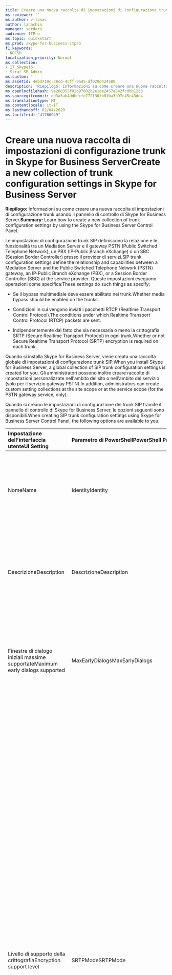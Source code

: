 ```yaml
---
title: Creare una nuova raccolta di impostazioni di configurazione trunk in Skype for Business Server
ms.reviewer: ''
ms.author: v-lanac
author: lanachin
manager: serdars
audience: ITPro
ms.topic: quickstart
ms.prod: skype-for-business-itpro
f1.keywords:
- NOCSH
localization_priority: Normal
ms.collection:
- IT_Skype16
- Strat_SB_Admin
ms.custom: ''
ms.assetid: 4ebd710c-38cd-4cff-9a45-df029d424580
description: 'Riepilogo: informazioni su come creare una nuova raccolta di impostazioni di configurazione trunk usando il pannello di controllo di Skype for Business Server.'
ms.openlocfilehash: 9e208355f02d97802b2e1de2457e542fc0bb12c3
ms.sourcegitcommit: dd3a3ab4ddbdcfe772f30fb01ba3b97c45c43dd4
ms.translationtype: MT
ms.contentlocale: it-IT
ms.lasthandoff: 02/04/2020
ms.locfileid: "41766949"
---
```

# <a name="create-a-new-collection-of-trunk-configuration-settings-in-skype-for-business-server"></a><span data-ttu-id="850e6-103">Creare una nuova raccolta di impostazioni di configurazione trunk in Skype for Business Server</span><span class="sxs-lookup"><span data-stu-id="850e6-103">Create a new collection of trunk configuration settings in Skype for Business Server</span></span> 

<span data-ttu-id="850e6-104">**Riepilogo:** Informazioni su come creare una nuova raccolta di impostazioni di configurazione trunk usando il pannello di controllo di Skype for Business Server.</span><span class="sxs-lookup"><span data-stu-id="850e6-104">**Summary:** Learn how to create a new collection of trunk configuration settings by using the Skype for Business Server Control Panel.</span></span>
  
<span data-ttu-id="850e6-105">Le impostazioni di configurazione trunk SIP definiscono la relazione e le funzionalità tra un Mediation Server e il gateway PSTN (Public Switched Telephone Network), un PBX (IP-Public Branch eXchange) o un SBC (Session Border Controller) presso il provider di servizi.</span><span class="sxs-lookup"><span data-stu-id="850e6-105">SIP trunk configuration settings define the relationship and capabilities between a Mediation Server and the Public Switched Telephone Network (PSTN) gateway, an IP-Public Branch eXchange (PBX), or a Session Border Controller (SBC) at the service provider.</span></span> <span data-ttu-id="850e6-106">Queste impostazioni eseguono operazioni come specifica:</span><span class="sxs-lookup"><span data-stu-id="850e6-106">These settings do such things as specify:</span></span>
  
- <span data-ttu-id="850e6-107">Se il bypass multimediale deve essere abilitato nei trunk.</span><span class="sxs-lookup"><span data-stu-id="850e6-107">Whether media bypass should be enabled on the trunks.</span></span>
    
- <span data-ttu-id="850e6-108">Condizioni in cui vengono inviati i pacchetti RTCP (Realtime Transport Control Protocol).</span><span class="sxs-lookup"><span data-stu-id="850e6-108">The conditions under which Realtime Transport Control Protocol (RTCP) packets are sent.</span></span>
    
- <span data-ttu-id="850e6-109">Indipendentemente dal fatto che sia necessaria o meno la crittografia SRTP (Secure Realtime Transport Protocol) in ogni trunk.</span><span class="sxs-lookup"><span data-stu-id="850e6-109">Whether or not Secure Realtime Transport Protocol (SRTP) encryption is required on each trunk.</span></span>
    
<span data-ttu-id="850e6-110">Quando si installa Skype for Business Server, viene creata una raccolta globale di impostazioni di configurazione trunk SIP.</span><span class="sxs-lookup"><span data-stu-id="850e6-110">When you install Skype for Business Server, a global collection of SIP trunk configuration settings is created for you.</span></span> <span data-ttu-id="850e6-111">Gli amministratori possono inoltre creare raccolte di impostazioni personalizzate nell'ambito del sito o nell'ambito del servizio (solo per il servizio gateway PSTN).</span><span class="sxs-lookup"><span data-stu-id="850e6-111">In addition, administrators can create custom setting collections at the site scope or at the service scope (for the PSTN gateway service, only).</span></span>
  
<span data-ttu-id="850e6-112">Quando si creano le impostazioni di configurazione del trunk SIP tramite il pannello di controllo di Skype for Business Server, le opzioni seguenti sono disponibili.</span><span class="sxs-lookup"><span data-stu-id="850e6-112">When creating SIP trunk configuration settings using Skype for Business Server Control Panel, the following options are available to you.</span></span>
  
|<span data-ttu-id="850e6-113">**Impostazione dell'interfaccia utente**</span><span class="sxs-lookup"><span data-stu-id="850e6-113">**UI Setting**</span></span>|<span data-ttu-id="850e6-114">**Parametro di PowerShell**</span><span class="sxs-lookup"><span data-stu-id="850e6-114">**PowerShell Parameter**</span></span>|<span data-ttu-id="850e6-115">**Descrizione**</span><span class="sxs-lookup"><span data-stu-id="850e6-115">**Description**</span></span>|
|:-----|:-----|:-----|
|<span data-ttu-id="850e6-116">Nome</span><span class="sxs-lookup"><span data-stu-id="850e6-116">Name</span></span>  <br/> |<span data-ttu-id="850e6-117">Identity</span><span class="sxs-lookup"><span data-stu-id="850e6-117">Identity</span></span>  <br/> |<span data-ttu-id="850e6-118">Identificatore univoco per la raccolta.</span><span class="sxs-lookup"><span data-stu-id="850e6-118">Unique identifier for the collection.</span></span> <span data-ttu-id="850e6-119">Questa proprietà è di sola lettura; non è possibile modificare l'identità di una raccolta di impostazioni di configurazione trunk.</span><span class="sxs-lookup"><span data-stu-id="850e6-119">This property is read-only; you cannot change the Identity of a collection of trunk configuration settings.</span></span>  <br/> |
|<span data-ttu-id="850e6-120">Descrizione</span><span class="sxs-lookup"><span data-stu-id="850e6-120">Description</span></span>  <br/> |<span data-ttu-id="850e6-121">Descrizione</span><span class="sxs-lookup"><span data-stu-id="850e6-121">Description</span></span>  <br/> |<span data-ttu-id="850e6-122">Consente agli amministratori di archiviare informazioni di aggiunta sulle impostazioni, ad esempio lo scopo della configurazione trunk.</span><span class="sxs-lookup"><span data-stu-id="850e6-122">Provides a way for administrators to store addition information about the settings (for example, the purpose of the trunk configuration).</span></span>  <br/> |
|<span data-ttu-id="850e6-123">Finestre di dialogo iniziali massime supportate</span><span class="sxs-lookup"><span data-stu-id="850e6-123">Maximum early dialogs supported</span></span>  <br/> |<span data-ttu-id="850e6-124">MaxEarlyDialogs</span><span class="sxs-lookup"><span data-stu-id="850e6-124">MaxEarlyDialogs</span></span>  <br/> |<span data-ttu-id="850e6-125">Numero massimo di risposte a forcella un gateway PSTN, IP-PBX o SBC presso il provider di servizi può ricevere un invito inviato al Mediation Server.</span><span class="sxs-lookup"><span data-stu-id="850e6-125">The maximum number of forked responses a PSTN gateway, IP-PBX, or SBC at the service provider can receive to an Invite that it sent to the Mediation Server.</span></span>  <br/> |
|<span data-ttu-id="850e6-126">Livello di supporto della crittografia</span><span class="sxs-lookup"><span data-stu-id="850e6-126">Encryption support level</span></span>  <br/> |<span data-ttu-id="850e6-127">SRTPMode</span><span class="sxs-lookup"><span data-stu-id="850e6-127">SRTPMode</span></span>  <br/> | <span data-ttu-id="850e6-128">Indica il livello di supporto per la protezione del traffico multimediale tra il Mediation Server e il gateway PSTN, IP-PBX o SBC presso il provider di servizi.</span><span class="sxs-lookup"><span data-stu-id="850e6-128">Indicates the level of support for protecting media traffic between the Mediation Server and the PSTN Gateway, IP-PBX, or SBC at the service provider.</span></span> <span data-ttu-id="850e6-129">Nel caso del bypass multimediale, questo valore deve essere compatibile con l'impostazione di EncryptionLevel nella configurazione degli elementi multimediali.</span><span class="sxs-lookup"><span data-stu-id="850e6-129">For media bypass cases, this value must be compatible with the EncryptionLevel setting in the media configuration.</span></span> <span data-ttu-id="850e6-130">La configurazione multimediale viene impostata usando i cmdlet [New-CsMediaConfiguration](https://docs.microsoft.com/powershell/module/skype/new-csmediaconfiguration?view=skype-ps) e [Set-CsMediaConfiguration](https://docs.microsoft.com/powershell/module/skype/set-csmediaconfiguration?view=skype-ps) .</span><span class="sxs-lookup"><span data-stu-id="850e6-130">Media configuration is set by using the [New-CsMediaConfiguration](https://docs.microsoft.com/powershell/module/skype/new-csmediaconfiguration?view=skype-ps) and [Set-CsMediaConfiguration](https://docs.microsoft.com/powershell/module/skype/set-csmediaconfiguration?view=skype-ps) cmdlets.</span></span> <br/>  <span data-ttu-id="850e6-131">I valori consentiti sono:</span><span class="sxs-lookup"><span data-stu-id="850e6-131">Allowed values are:</span></span> <br/>  <span data-ttu-id="850e6-132">Obbligatorio: è necessario usare la crittografia SRTP.</span><span class="sxs-lookup"><span data-stu-id="850e6-132">Required: SRTP encryption must be used.</span></span> <br/>  <span data-ttu-id="850e6-133">Facoltativo: SRTP verrà usato se il gateway lo supporta.</span><span class="sxs-lookup"><span data-stu-id="850e6-133">Optional: SRTP will be used if the gateway supports it.</span></span> <br/>  <span data-ttu-id="850e6-134">Non supportata: la crittografia SRTP non è supportata e pertanto non verrà usata.</span><span class="sxs-lookup"><span data-stu-id="850e6-134">Not Supported: SRTP encryption is not supported and therefore will not be used.</span></span> <br/>  <span data-ttu-id="850e6-135">SRTPMode viene usato solo se il gateway è configurato per l'uso di Transport Layer Security (TLS).</span><span class="sxs-lookup"><span data-stu-id="850e6-135">SRTPMode is used only if the gateway is configured to use Transport Layer Security (TLS).</span></span> <span data-ttu-id="850e6-136">Se il gateway è configurato con il protocollo TCP (Transmission Control Protocol) come trasporto, SRTPMode è impostato internamente su non supportato.</span><span class="sxs-lookup"><span data-stu-id="850e6-136">If the gateway is configured with Transmission Control Protocol (TCP) as the transport, SRTPMode is internally set to Not Supported.</span></span> <br/> |
|<span data-ttu-id="850e6-137">Fare riferimento al supporto</span><span class="sxs-lookup"><span data-stu-id="850e6-137">Refer support</span></span>  <br/> |<span data-ttu-id="850e6-138">Enable3pccRefer</span><span class="sxs-lookup"><span data-stu-id="850e6-138">Enable3pccRefer</span></span>  <br/> <span data-ttu-id="850e6-139">EnableReferSupport</span><span class="sxs-lookup"><span data-stu-id="850e6-139">EnableReferSupport</span></span>  <br/> |<span data-ttu-id="850e6-140">Se impostato per **abilitare l'invio, fare riferimento al gateway**, indica che il trunk supporta la ricezione di richieste di riferimento dal server Mediation.</span><span class="sxs-lookup"><span data-stu-id="850e6-140">If set to **Enable sending refer to the gateway**, indicates that the trunk supports receiving Refer requests from the Mediation Server.</span></span>  <br/> <span data-ttu-id="850e6-141">Se impostato per **abilitare l'opzione fai riferimento tramite il controllo delle chiamate di terze parti**, indica che il protocollo 3PCC può essere usato per consentire alle chiamate trasferite di ignorare il sito ospitato.</span><span class="sxs-lookup"><span data-stu-id="850e6-141">If set to **Enable refer using third-party call control**, indicates that the 3pcc protocol can be used to allow transferred calls to bypass the hosted site.</span></span> <span data-ttu-id="850e6-142">3PCC è anche noto come "controllo di terze parti" e si verifica quando viene usata una terza parte per connettere una coppia di chiamanti (ad esempio, un operatore che effettua una chiamata dalla persona a alla persona B).</span><span class="sxs-lookup"><span data-stu-id="850e6-142">3pcc is also known as "third party control," and occurs when a third-party is used to connect a pair of callers (for example, an operator placing a call from person A to person B).</span></span>  <br/> |
|<span data-ttu-id="850e6-143">Abilitare il bypass multimediale</span><span class="sxs-lookup"><span data-stu-id="850e6-143">Enable media bypass</span></span>  <br/> |<span data-ttu-id="850e6-144">EnableBypass</span><span class="sxs-lookup"><span data-stu-id="850e6-144">EnableBypass</span></span>  <br/> |<span data-ttu-id="850e6-145">Indica se il bypass multimediale è abilitato per il trunk.</span><span class="sxs-lookup"><span data-stu-id="850e6-145">Indicates whether media bypass is enabled for this trunk.</span></span> <span data-ttu-id="850e6-146">Il bypass multimediale può essere abilitato solo se è abilitata anche l' **elaborazione media centralizzata** .</span><span class="sxs-lookup"><span data-stu-id="850e6-146">Media bypass can only be enabled if **Centralized media processing** is also enabled.</span></span> <br/> |
|<span data-ttu-id="850e6-147">Elaborazione multimediale centralizzata</span><span class="sxs-lookup"><span data-stu-id="850e6-147">Centralized media processing</span></span>  <br/> |<span data-ttu-id="850e6-148">ConcentratedTopology</span><span class="sxs-lookup"><span data-stu-id="850e6-148">ConcentratedTopology</span></span>  <br/> |<span data-ttu-id="850e6-149">Indica se è presente un punto di interruzione multimediale noto.</span><span class="sxs-lookup"><span data-stu-id="850e6-149">Indicates whether there is a well-known media termination point.</span></span> <span data-ttu-id="850e6-150">Un esempio di punto di terminazione multimediale noto può essere costituito da un gateway PSTN in cui la terminazione degli elementi multimediali ha lo stesso IP della terminazione dei segnali.</span><span class="sxs-lookup"><span data-stu-id="850e6-150">(An example of a well-known media termination point would be a PSTN gateway where the media termination has the same IP as the signaling termination.)</span></span>  <br/> |
|<span data-ttu-id="850e6-151">Abilitare l'aggancio RTP</span><span class="sxs-lookup"><span data-stu-id="850e6-151">Enable RTP latching</span></span>  <br/> |<span data-ttu-id="850e6-152">EnableRTPLatching</span><span class="sxs-lookup"><span data-stu-id="850e6-152">EnableRTPLatching</span></span>  <br/> |<span data-ttu-id="850e6-153">Indica se i trunk SIP supportano o meno il latching RTP.</span><span class="sxs-lookup"><span data-stu-id="850e6-153">Indicates whether or not the SIP trunks support RTP latching.</span></span> <span data-ttu-id="850e6-154">Il latching RTP è una tecnologia che consente la connettività RTP/RTCP tramite un dispositivo NAT (Network Address Translator) o un firewall.</span><span class="sxs-lookup"><span data-stu-id="850e6-154">RTP latching is a technology that enables RTP/RTCP connectivity through a NAT (network address translator) device or firewall.</span></span>  <br/> |
|<span data-ttu-id="850e6-155">Abilitare la cronologia delle chiamate inoltrate</span><span class="sxs-lookup"><span data-stu-id="850e6-155">Enable forward call history</span></span>  <br/> |<span data-ttu-id="850e6-156">ForwardCallHistory</span><span class="sxs-lookup"><span data-stu-id="850e6-156">ForwardCallHistory</span></span>  <br/> |<span data-ttu-id="850e6-157">Indica se le informazioni del registro chiamate verranno inoltrate tramite il trunk.</span><span class="sxs-lookup"><span data-stu-id="850e6-157">Indicates whether call history information will be forwarded through the trunk.</span></span>  <br/> |
|<span data-ttu-id="850e6-158">Abilitare inoltra P-asserzione-dati identità</span><span class="sxs-lookup"><span data-stu-id="850e6-158">Enable forward P-Asserted-Identity data</span></span>  <br/> |<span data-ttu-id="850e6-159">ForwardPAI</span><span class="sxs-lookup"><span data-stu-id="850e6-159">ForwardPAI</span></span>  <br/> |<span data-ttu-id="850e6-160">Indica se l'intestazione PAI (P-Asserted-Identity) verrà inoltrata insieme alla chiamata.</span><span class="sxs-lookup"><span data-stu-id="850e6-160">Indicates whether the P-Asserted-Identity (PAI) header will be forwarded along with the call.</span></span> <span data-ttu-id="850e6-161">L'intestazione PAI consente di verificare l'identità del chiamante.</span><span class="sxs-lookup"><span data-stu-id="850e6-161">The PAI header provides a way to verify the identity of the caller.</span></span>  <br/> |
|<span data-ttu-id="850e6-162">Abilitare il timer di failover del routing in uscita</span><span class="sxs-lookup"><span data-stu-id="850e6-162">Enable outbound routing failover timer</span></span>  <br/> |<span data-ttu-id="850e6-163">EnableFastFailoverTimer</span><span class="sxs-lookup"><span data-stu-id="850e6-163">EnableFastFailoverTimer</span></span>  <br/> |<span data-ttu-id="850e6-164">Indica se le chiamate in uscita non risposte dal gateway entro 10 secondi verranno instradate al successivo trunk disponibile. Se non ci sono trunk aggiuntivi, la chiamata verrà eliminata automaticamente.</span><span class="sxs-lookup"><span data-stu-id="850e6-164">Indicates whether outbound calls that are not answered by the gateway within 10 seconds will be routed to the next available trunk; if there are no additional trunks then the call will automatically be dropped.</span></span> <span data-ttu-id="850e6-165">In un'organizzazione con reti lente e risposte del gateway, che potrebbero potenzialmente causare la perdita di chiamate inutilmente.</span><span class="sxs-lookup"><span data-stu-id="850e6-165">In an organization with slow networks and gateway responses, that could potentially result in calls being dropped unnecessarily.</span></span>  <br/> |
|<span data-ttu-id="850e6-166">Usi PSTN associati</span><span class="sxs-lookup"><span data-stu-id="850e6-166">Associated PSTN usages</span></span>  <br/> |<span data-ttu-id="850e6-167">PSTNUsages</span><span class="sxs-lookup"><span data-stu-id="850e6-167">PSTNUsages</span></span>  <br/> |<span data-ttu-id="850e6-168">Raccolta di utilizzi PSTN assegnati al trunk.</span><span class="sxs-lookup"><span data-stu-id="850e6-168">Collection of PSTN usages assigned to the trunk.</span></span>  <br/> |
|<span data-ttu-id="850e6-169">Numero tradotto da testare</span><span class="sxs-lookup"><span data-stu-id="850e6-169">Translated number to test</span></span>  <br/> |<span data-ttu-id="850e6-170">N/D</span><span class="sxs-lookup"><span data-stu-id="850e6-170">N/A</span></span>  <br/> |<span data-ttu-id="850e6-171">Numero di telefono che può essere usato per eseguire un test ad hoc delle impostazioni di configurazione del trunk.</span><span class="sxs-lookup"><span data-stu-id="850e6-171">Phone number that can be used to do an ad hoc test of the trunk configuration settings.</span></span>  <br/> |
|<span data-ttu-id="850e6-172">Regole di traduzione associate</span><span class="sxs-lookup"><span data-stu-id="850e6-172">Associated translation rules</span></span>  <br/> |<span data-ttu-id="850e6-173">OutboundTranslationRulesList</span><span class="sxs-lookup"><span data-stu-id="850e6-173">OutboundTranslationRulesList</span></span>  <br/> |<span data-ttu-id="850e6-174">Raccolta di regole di traduzione per i numeri di telefono che si applicano alle chiamate gestite dal routing in uscita (chiamate indirizzate a destinazioni PBX o PSTN).</span><span class="sxs-lookup"><span data-stu-id="850e6-174">Collection of phone number translation rules that apply to calls handled by Outbound Routing (calls routed to PBX or PSTN destinations).</span></span>  <br/> |
|<span data-ttu-id="850e6-175">Regole di traduzione del numero chiamate</span><span class="sxs-lookup"><span data-stu-id="850e6-175">Called number translation rules</span></span>  <br/> |<span data-ttu-id="850e6-176">OutboundCallingNumberTranslationRulesList</span><span class="sxs-lookup"><span data-stu-id="850e6-176">OutboundCallingNumberTranslationRulesList</span></span>  <br/> |<span data-ttu-id="850e6-177">Raccolta di regole di conversione dei numeri in uscita assegnate al trunk.</span><span class="sxs-lookup"><span data-stu-id="850e6-177">Collection of outbound calling number translation rules assigned to the trunk.</span></span>  <br/> |
|<span data-ttu-id="850e6-178">Numero di telefono da testare</span><span class="sxs-lookup"><span data-stu-id="850e6-178">Phone number to test</span></span>  <br/> |<span data-ttu-id="850e6-179">N/D</span><span class="sxs-lookup"><span data-stu-id="850e6-179">N/A</span></span>  <br/> |<span data-ttu-id="850e6-180">Numero di telefono che può essere usato per eseguire un test ad hoc sulle regole di traduzione.</span><span class="sxs-lookup"><span data-stu-id="850e6-180">Phone number that can be used to do an ad hoc test of the translation rules.</span></span>  <br/> |
|<span data-ttu-id="850e6-181">Numero chiamante</span><span class="sxs-lookup"><span data-stu-id="850e6-181">Calling number</span></span>  <br/> |<span data-ttu-id="850e6-182">N/D</span><span class="sxs-lookup"><span data-stu-id="850e6-182">N/A</span></span>  <br/> |<span data-ttu-id="850e6-183">Indica che il numero di telefono da testare è il numero di telefono del chiamante.</span><span class="sxs-lookup"><span data-stu-id="850e6-183">Indicates that the phone number to test is the phone number of the caller.</span></span>  <br/> |
|<span data-ttu-id="850e6-184">Numero chiamato</span><span class="sxs-lookup"><span data-stu-id="850e6-184">Called number</span></span>  <br/> |<span data-ttu-id="850e6-185">N/D</span><span class="sxs-lookup"><span data-stu-id="850e6-185">N/A</span></span>  <br/> |<span data-ttu-id="850e6-186">Indica che il numero di telefono da testare è il numero di telefono della persona che viene chiamata.</span><span class="sxs-lookup"><span data-stu-id="850e6-186">Indicates that the phone number to test is the phone number of the person being called.</span></span>  <br/> |
   
> [!NOTE]
> <span data-ttu-id="850e6-187">I cmdlet di Skype for Business Server CsTrunkConfiguration supportano altre proprietà non visualizzate nel pannello di controllo di Skype for Business Server.</span><span class="sxs-lookup"><span data-stu-id="850e6-187">The Skype for Business Server CsTrunkConfiguration cmdlets support additional properties not shown in Skype for Business Server Control Panel.</span></span> <span data-ttu-id="850e6-188">Per altre informazioni, vedere l'argomento della Guida relativo al cmdlet [New-CsTrunkConfiguration](https://docs.microsoft.com/powershell/module/skype/new-cstrunkconfiguration?view=skype-ps) .</span><span class="sxs-lookup"><span data-stu-id="850e6-188">For more information, see the help topic for the [New-CsTrunkConfiguration](https://docs.microsoft.com/powershell/module/skype/new-cstrunkconfiguration?view=skype-ps) cmdlet.</span></span>
  
### <a name="to-create-new-trunk-configuration-settings-by-using-skype-for-business-server-control-panel"></a><span data-ttu-id="850e6-189">Per creare nuove impostazioni di configurazione trunk tramite il pannello di controllo di Skype for Business Server</span><span class="sxs-lookup"><span data-stu-id="850e6-189">To create new trunk configuration settings by using Skype for Business Server Control Panel</span></span>

1. <span data-ttu-id="850e6-190">Nel pannello di controllo di Skype for Business Server fare clic su **routing vocale**e quindi su **configurazione trunk**.</span><span class="sxs-lookup"><span data-stu-id="850e6-190">In Skype for Business Server Control Panel, click **Voice Routing**, and then click **Trunk Configuration**.</span></span>
    
2. <span data-ttu-id="850e6-191">Nella scheda **configurazione trunk** fare clic su **nuovo**e quindi su **Trunk sito** per creare le nuove impostazioni nell'ambito del sito o trunk del **pool** per creare le nuove impostazioni nell'ambito del servizio.</span><span class="sxs-lookup"><span data-stu-id="850e6-191">On the **Trunk Configuration** tab, click **New**, and then click **Site trunk** to create the new settings at the site scope, or **Pool trunk** to create the new settings at the service scope.</span></span>
    
3. <span data-ttu-id="850e6-192">Nella finestra di dialogo **Seleziona un sito** o **Seleziona un servizio** (la finestra di dialogo visualizzata dipende dal fatto che si stiano creando impostazioni con ambito del sito o con ambito servizio) selezionare la posizione per le nuove impostazioni di configurazione e quindi fare clic su **OK**.</span><span class="sxs-lookup"><span data-stu-id="850e6-192">In the **Select a Site** or the **Select a Service** dialog box (the dialog box that appears will depend on whether you are creating site-scoped or service-scoped settings) select the location for the new configuration settings and then click **OK**.</span></span> <span data-ttu-id="850e6-193">Se la finestra di dialogo è vuota, significa che non è disponibile alcuna posizione per creare le nuove impostazioni. ad esempio, se la finestra di dialogo **Seleziona sito** è vuota, significa che tutti i siti sono già stati assegnati a una raccolta di siti di configurazione trunk e ogni sito (e ogni servizio) può ospitare solo una di queste raccolte.</span><span class="sxs-lookup"><span data-stu-id="850e6-193">If the dialog box is blank, that means there is no place to create the new settings; for example, if the **Select a Site** dialog box is blank that means that all of your sites have already been assigned a collection of trunk configuration sites, and each site (and each service) can only host one such collection.</span></span> <span data-ttu-id="850e6-194">In questo caso, puoi eliminare la raccolta esistente e creare una nuova raccolta oppure semplicemente modificare la raccolta esistente.</span><span class="sxs-lookup"><span data-stu-id="850e6-194">In that case, you can either delete the existing collection and create a new collection, or simply modify the existing collection.</span></span>
    
4. <span data-ttu-id="850e6-195">Nella finestra di dialogo **nuova configurazione trunk** eseguire le selezioni appropriate e quindi fare clic su **OK**.</span><span class="sxs-lookup"><span data-stu-id="850e6-195">In the **New Trunk Configuration** dialog, make the appropriate selections and then click **OK**.</span></span>
    
5. <span data-ttu-id="850e6-196">La proprietà **state** per la raccolta verrà aggiornata in **UNCOMMITTED**.</span><span class="sxs-lookup"><span data-stu-id="850e6-196">The **State** property for the collection will be updated to **Uncommitted**.</span></span> <span data-ttu-id="850e6-197">Per eseguire il commit delle modifiche e per eliminare la raccolta, fare clic su **commit** e quindi su **commit tutti**.</span><span class="sxs-lookup"><span data-stu-id="850e6-197">To commit the changes, and to delete the collection, click **Commit** and then click **Commit All**.</span></span>
    
6. <span data-ttu-id="850e6-198">Nella finestra di dialogo **impostazioni di configurazione vocale non impegnata** fare clic su **OK**.</span><span class="sxs-lookup"><span data-stu-id="850e6-198">In the **Uncommitted Voice Configuration Settings** dialog box, click **OK**.</span></span>
    
7. <span data-ttu-id="850e6-199">Nella finestra di dialogo **Pannello di controllo di Skype for Business Server** fare clic su **OK**.</span><span class="sxs-lookup"><span data-stu-id="850e6-199">In the **Skype for Business Server Control Panel** dialog box click **OK**.</span></span>
    

